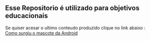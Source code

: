 <h2>Esse Repositorio é utilizado para objetivos educacionais</h2>

<p>Se quiser acesar o ultimo conteudo produzido clique no link abaixo :<br><a href="https://tapedm.github.io/html-css/Challenges/d010/ex001.html">Como surgiu o mascote da Android</a></p>